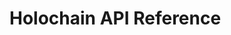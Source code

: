 # Holochain API Reference

<div id="apis"></div>

<script>
function latest_api() {
const userAction = async () => {
const response = await fetch('https://api.github.com/repos/holochain/holochain-rust/releases');
response.json().then(result => show_api(result));
}
userAction();
}
function show_api(api) {
api = api.split(',');
api = api.filter(x => x.match(/^[v\d]/g));

const latest = api[0];
var apis = document.getElementById('apis');
var l_node = document.createElement("DIV");
l_node.innerHTML = "<p><a href=\"../../api/" + latest + "/hdk\">latest</a></p>";
apis.appendChild(l_node);
for (x of api) {
  if (x[0] == 'v' && x.substring(3, 7) <= 0.23) { 
    continue;
  }
  const tag_name = x;
  var node = document.createElement("DIV");
  node.innerHTML = "<p><a href=\"../../api/" + tag_name + "/hdk\">" + tag_name + "</a></p>";
  apis.appendChild(node);
}
}
function load_api() {
const userAction = async () => {
  const response = await fetch('../custom/holochain-rust-releases.txt');
  if (response.status == 200) {
    response.text().then(result => show_api(result));
  }
}
userAction();
}
load_api();
</script>
